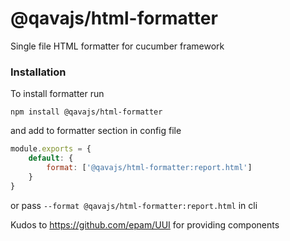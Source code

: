 # @qavajs/html-formatter

Single file HTML formatter for cucumber framework

### Installation
To install formatter run

`npm install @qavajs/html-formatter`

and add to formatter section in config file

```javascript
module.exports = {
    default: {
        format: ['@qavajs/html-formatter:report.html']
    }
}
```

or pass `--format @qavajs/html-formatter:report.html` in cli

Kudos to https://github.com/epam/UUI for providing components

